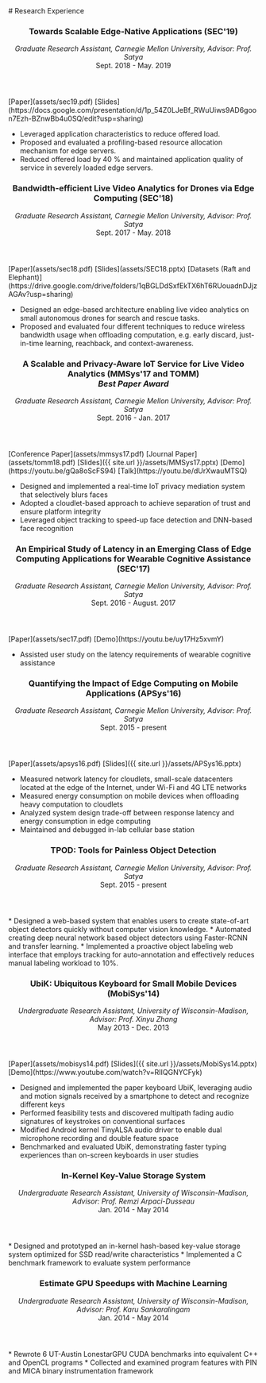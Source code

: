 <section class="thirteen columns" markdown="1">
# Research Experience

<article markdown="1">
<header>
<h1>Towards Scalable Edge-Native Applications (SEC'19)</h1>
<span><address>Graduate Research Assistant, Carnegie Mellon University, Advisor: Prof. Satya</address><time>Sept. 2018 - May. 2019</time></span>
</header>
[Paper](assets/sec19.pdf) [Slides](https://docs.google.com/presentation/d/1p_54Z0LJeBf_RWuUiws9AD6goon7Ezh-BZnwBb4u0SQ/edit?usp=sharing)

- Leveraged application characteristics to reduce offered load.
- Proposed and evaluated a profiling-based resource allocation mechanism for edge servers.
- Reduced offered load by 40 % and maintained application quality of service in severely loaded edge servers.
</article>

<article markdown="1">
<header>
<h1>Bandwidth-efficient Live Video Analytics for Drones via Edge Computing (SEC'18)</h1>
<span><address>Graduate Research Assistant, Carnegie Mellon University, Advisor: Prof. Satya</address><time>Sept. 2017 - May. 2018</time></span>
</header>
[Paper](assets/sec18.pdf) [Slides](assets/SEC18.pptx) [Datasets (Raft and Elephant)](https://drive.google.com/drive/folders/1qBGLDdSxfEkTX6hT6RUouadnDJjzAGAv?usp=sharing)

- Designed an edge-based architecture enabling live video analytics on small autonomous drones for search and rescue tasks.
- Proposed and evaluated four different techniques to reduce wireless bandwidth usage when offloading computation, e.g. early discard, just-in-time learning, reachback, and context-awareness.
</article>

<article markdown="1">
<header>
<h1>A Scalable and Privacy-Aware IoT Service for Live Video Analytics (MMSys'17 and TOMM) <br/><i>Best Paper Award</i></h1>
<span><address>Graduate Research Assistant, Carnegie Mellon University, Advisor: Prof. Satya</address><time>Sept. 2016 - Jan. 2017</time></span>
</header>
[Conference Paper](assets/mmsys17.pdf) [Journal Paper](assets/tomm18.pdf) [Slides]({{ site.url }}/assets/MMSys17.pptx) [Demo](https://youtu.be/gQa8oScFS94) [Talk](https://youtu.be/dUrXwauMTSQ)

- Designed and implemented a real-time IoT privacy mediation system that selectively blurs faces
- Adopted a cloudlet-based approach to achieve separation of trust and ensure platform integrity
- Leveraged object tracking to speed-up face detection and DNN-based face recognition
</article>

<article markdown="1">
<header>
<h1>
An Empirical Study of Latency in an Emerging Class of Edge Computing Applications for Wearable Cognitive Assistance
(SEC'17)</h1>
<span><address>Graduate Research Assistant, Carnegie Mellon University, Advisor: Prof. Satya</address><time>Sept. 2016 - August. 2017</time></span>
</header>
[Paper](assets/sec17.pdf) [Demo](https://youtu.be/uy17Hz5xvmY)

- Assisted user study on the latency requirements of wearable cognitive assistance

</article>

<article markdown="1">
<header>
<h1>Quantifying the Impact of Edge Computing on Mobile Applications (APSys'16)</h1>
<span><address>Graduate Research Assistant, Carnegie Mellon University, Advisor: Prof. Satya</address><time>Sept. 2015 - present</time></span>
</header>
[Paper](assets/apsys16.pdf) [Slides]({{ site.url }}/assets/APSys16.pptx)

- Measured network latency for cloudlets, small-scale datacenters located at the edge of the Internet, under Wi-Fi and 4G LTE networks
- Measured energy consumption on mobile devices when offloading heavy computation to cloudlets
- Analyzed system design trade-off between response latency and energy consumption in edge computing
- Maintained and debugged in-lab cellular base station
</article>

<article markdown="1">
<header>
<h1>TPOD: Tools for Painless Object Detection</h1>
<span><address>Graduate Research Assistant, Carnegie Mellon University, Advisor: Prof. Satya</address><time>Sept. 2015 - present</time></span>
</header>
* Designed a web-based system that enables users to create state-of-art object detectors quickly without computer vision knowledge.
* Automated creating deep neural network based object detectors using Faster-RCNN and transfer learning.
* Implemented a proactive object labeling web interface that employs tracking for auto-annotation and effectively reduces manual labeling workload to 10%.
</article>

<article markdown="1">
<header>
<h1>UbiK: Ubiquitous Keyboard for Small Mobile Devices (MobiSys'14)</h1>
<span><address>Undergraduate Research Assistant, University of Wisconsin-Madison, Advisor: Prof. Xinyu Zhang</address><time>May 2013 - Dec. 2013</time></span>
</header>
[Paper](assets/mobisys14.pdf) [Slides]({{ site.url }}/assets/MobiSys14.pptx) [Demo](https://www.youtube.com/watch?v=RIIQGNYCFyk)

- Designed and implemented the paper keyboard UbiK, leveraging audio and motion signals received by a smartphone to detect and recognize different keys
- Performed feasibility tests and discovered multipath fading audio signatures of keystrokes on conventional surfaces
- Modified Android kernel TinyALSA audio driver to enable dual microphone recording and double feature space
- Benchmarked and evaluated UbiK, demonstrating faster typing experiences than on-screen keyboards in user studies
</article>

<article markdown="1">
<header>
<h1>In-Kernel Key-Value Storage System</h1>
<span><address>Undergraduate Research Assistant, University of Wisconsin-Madison, Advisor: Prof. Remzi Arpaci-Dusseau</address><time>Jan. 2014 - May 2014</time></span>
</header>
* Designed and prototyped an in-kernel hash-based key-value storage system optimized for SSD read/write characteristics
* Implemented a C benchmark framework to evaluate system performance
</article>

<article markdown="1">
<header>
<h1>Estimate GPU Speedups with Machine Learning</h1>
<span><address>Undergraduate Research Assistant, University of Wisconsin-Madison, Advisor: Prof. Karu Sankaralingam</address><time>Jan. 2014 - May 2014</time></span>
</header>
* Rewrote 6 UT-Austin LonestarGPU CUDA benchmarks into equivalent C++ and OpenCL programs
* Collected and examined program features with PIN and MICA binary instrumentation framework
</article>

</section>
